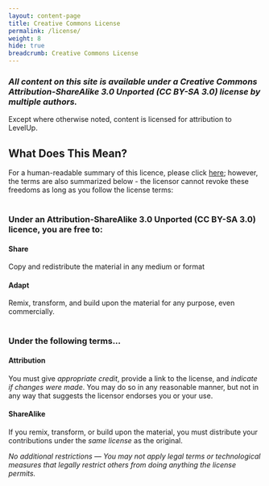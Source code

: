```yaml
---
layout: content-page
title: Creative Commons License
permalink: /license/
weight: 8
hide: true
breadcrumb: Creative Commons License
---
```

### *All content on this site is available under a Creative Commons Attribution-ShareAlike 3.0 Unported (CC BY-SA 3.0) license by multiple authors.*

Except where otherwise noted, content is licensed for attribution to LevelUp.

## What Does This Mean?
For a human-readable summary of this licence, please click [here](https://creativecommons.org/licenses/by-sa/3.0/); however, the terms are also summarized below - the licensor cannot revoke these freedoms as long as you follow the license terms:
<br><br>

### Under an Attribution-ShareAlike 3.0 Unported (CC BY-SA 3.0) licence, you are free to:

#### Share
Copy and redistribute the material in any medium or format

#### Adapt
Remix, transform, and build upon the material for any purpose, even commercially.
<br><br>

### Under the following terms...

#### Attribution
You must give *appropriate credit*, provide a link to the license, and *indicate if changes were made*. You may do so in any reasonable manner, but not in any way that suggests the licensor endorses you or your use. 

#### ShareAlike
If you remix, transform, or build upon the material, you must distribute your contributions under the *same license* as the original. 

*No additional restrictions — You may not apply legal terms or technological measures that legally restrict others from doing anything the license permits.*
<br><br>






